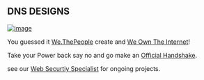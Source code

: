 ## DNS DESIGNS 

[![image](https://user-images.githubusercontent.com/37987346/101999396-a37e4380-3caa-11eb-8cc6-e61fb53c7855.png)](http://shapereality.innerinetcompany.hns.to/)

You guessed it [We.ThePeople](http://we.thepeople.hns.to/) create and [We Own The Internet](http://innerinetcompany.weowntheinternet/)!

Take your Power back say no and go make an [Official Handshake](https://handshake.org/).

see our [Web Securtiy Specialist](http://admin.websecurityspecialist/) for ongoing projects.
